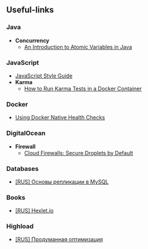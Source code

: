 ## Useful-links
### Java
- **Concurrency**
  - [An Introduction to Atomic Variables in Java](http://www.baeldung.com/java-atomic-variables)

### JavaScript
- [JavaScript Style Guide](https://github.com/airbnb/javascript)
- **Karma**
  - [How to Run Karma Tests in a Docker Container](https://dzone.com/articles/how-to-run-karma-tests-in-a-docker-container)

### Docker
- [Using Docker Native Health Checks](https://ryaneschinger.com/blog/using-docker-native-health-checks/)

### DigitalOcean
- **Firewall**
  - [Cloud Firewalls: Secure Droplets by Default](https://blog.digitalocean.com/cloud-firewalls-secure-droplets-by-default/)

### Databases
- [[RUS] Основы репликации в MySQL](https://habrahabr.ru/post/56702/)

### Books
- [[RUS] Hexlet.io](https://map.hexlet.io/pages/books)

### Highload
- [[RUS] Продуманная оптимизация](http://optimization.guide/)
